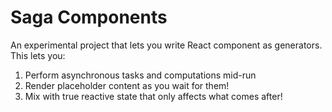 # Saga Components

An experimental project that lets you write React component as generators. This lets you:
1. Perform asynchronous tasks and computations mid-run
2. Render placeholder content as you wait for them!
3. Mix with true reactive state that only affects what comes after!